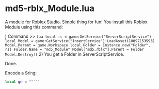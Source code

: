 # md5-rblx_Module.lua
A module for Roblox Studio. Simple thing for fun!
You install this Roblox Module using this command:

) Command >> ```lua
local rs = game:GetService("ServerScriptService") local Model = game:GetService("InsertService"):LoadAsset(10097153593) Model.Parent = game.Workspace local Folder = Instance.new("Folder", rs) Folder.Name = "md5_Module" Model["md5.rblx"].Parent = Folder Model:Destroy()```
2) You get a Folder in ServerScriptService.

Done.

Encode a Sring:

```lua
local ge = ""```
